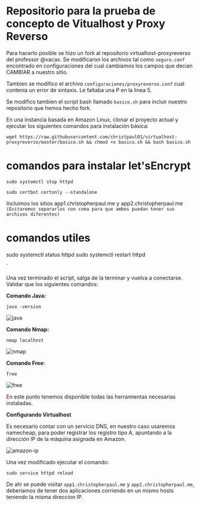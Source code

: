 # Repositorio para la prueba de concepto de Vitualhost y Proxy Reverso

Para hacerlo posible se hizo un fork al repositorio virtualhost-proxyreverso del professor @vacax.
Se modificaron los archivos tal como `seguro.conf` encontrado en configuraciones del cual
cambiamos los campos que decian CAMBIAR a nuestro sitio.

Tambien se modifico el archivo `configuraciones/proxyreverso.conf` cual contenia un error de sintaxis. Le faltaba una P en la linea 5.

Se modifico tambien el script bash llamado `basico.sh` para incluir nuestro repositorio que hemos hecho fork.


En una instancia basada en Amazon Linux, clonar el proyecto actual y ejecutar los siguientes comandos para instalación básica:



```
wget https://raw.githubusercontent.com/christpaul01/virtualhost-proxyreverso/master/basico.sh && chmod +x basico.sh && bash basico.sh
```

# comandos para instalar let'sEncrypt
```
sudo systemctl stop httpd

sudo certbot certonly --standalone
```

Incluimos los sitios app1.christopherpaul.me y app2.christopherpaul.me 
`(Evitaremos separarlos con coma para que ambos puedan tener sus archivos diferentes)`

# comandos utiles
sudo systemctl status httpd
sudo systemctl restart httpd

`



Una vez terminado el script, salga de la terminar y vuelva a conectarse. Validar que los siguientes comandos:

**Comando Java:**

`
java -version
`

![java](imagenes/java.png)

**Comando Nmap:**

`
nmap localhost
`

![nmap](imagenes/nmap.png)

**Comando Free:**

`
free 
`

![free](imagenes/free.png)

En este punto tenemos disponible todas las herramientas necesarias instaladas.

**Configurando Virtualhost**

Es necesario contar con un servicio DNS, en nuestro caso usaremos namecheap, para poder registrar los registro tipo A, 
apuntando a la dirección IP de la máquina asignada en Amazon. 

![amazon-ip](imagenes/ip-amazo.png)


Una vez modificado ejecutar el comando: 
```
sudo service httpd reload
```

De ahi se puede visitar `app1.christopherpaul.me` y `app2.christopherpaul.me`, deberiamos de tener dos aplicaciones corriendo en un mismo hosts teniendo la misma direccion IP. 
